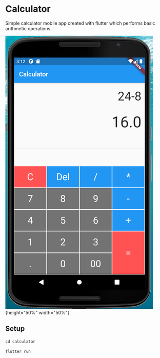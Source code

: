 # Calculator
Simple calculator mobile app created with flutter which performs basic arithmetic operations.

![calculator](./mob.PNG){height="50%" width="50%"}

## Setup
`cd calculator`

`flutter run`
